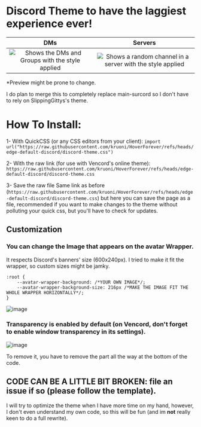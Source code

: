 # Discord Theme to have the laggiest experience ever!

DMs           |  Servers
:-------------------------:|:-------------------------:
![Shows the DMs and Groups with the style applied](https://github.com/user-attachments/assets/cb11d17f-3d49-4e33-ac17-c90d54d708a4)  |  ![Shows a random channel in a server with the style applied](https://github.com/user-attachments/assets/b0d8fd7e-3431-4dee-86ba-61a848484049)

*Preview might be prone to change.

I do plan to merge this to completely replace main-surcord so I don't have to rely on SlippingGittys's theme.
# How To Install:
1- With QuickCSS (or any CSS editors from your client):
`import url("https://raw.githubusercontent.com/kruoni/HoverForever/refs/heads/edge-default-discord/discord-theme.css")`

2- With the raw link (for use with Vencord's online theme):
`https://raw.githubusercontent.com/kruoni/HoverForever/refs/heads/edge-default-discord/discord-theme.css`

3- Save the raw file
Same link as before (`https://raw.githubusercontent.com/kruoni/HoverForever/refs/heads/edge-default-discord/discord-theme.css`) but here you can save the page as a file, recommended if you want to make changes to the theme without polluting your quick css, but you'll have to check for updates.

## Customization
### You can change the Image that appears on the avatar Wrapper.
It respects Discord's banners' size (600x240px). I tried to make it fit the wrapper, so custom sizes might be jamky.
```
:root {
    --avatar-wrapper-background: /*YOUR OWN IMAGE*/;
    --avatar-wrapper-background-size: 216px /*MAKE THE IMAGE FIT THE WHOLE WRAPPER HORIZONTALLY*/;
}
```
![image](https://github.com/user-attachments/assets/2cb90838-c234-4f18-801d-90bde830c7eb)

### Transparency is enabled by default (on **Vencord**, don't forget to enable window transparency in its settings).

![image](https://github.com/user-attachments/assets/68ba8a8b-aac5-48a2-b02a-0b69cc38506e)

To remove it, you have to remove the part all the way at the bottom of the code.

## CODE CAN BE A LITTLE BIT BROKEN: file an issue if so (please follow the template). 
I will try to optimize the theme when I have more time on my hand, however, I don't even understand my own code, so this will be fun (and im **not** really keen to do a full rewrite).
